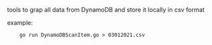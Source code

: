 tools to grap all data from DynamoDB and store it locally in csv format

example:

        go run DynamoDBScanItem.go > 03012021.csv  